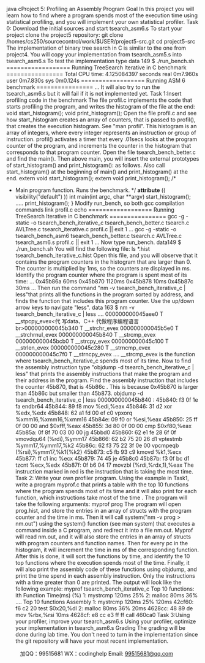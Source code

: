 java cProject 5: Profiling an Assembly Program
Goal
In this project you will learn how to find where a program spends most of the execution time
using statistical profiling, and you will implement your own statistical profiler.
Task 0: Download the initial sources and start tsearch_asm6.s
To start your project clone the project5 repository:
git clone /homes/cs250/sourcecontrol/work/$USER/project5-src.git
cd project5-src
The implementation of binary tree search in C is similar to the one from project4. You will copy
your implementation from tsearch_asm5.s into tsearch_asm6.s
To test the implementation type
data 149 $ ./run_bench.sh
================== Running TreeSearch Iterative in C benchmark ================
Total CPU time: 4.125084397 seconds
real 0m7.960s
user 0m7.830s
sys 0m0.124s
================== Running ASM 6 benchmark ================
…
It will also try to run the tsearch_asm6.s but it will fail if it is not implemented yet.
Task 1:Insert profiling code in the benchmark
The file profil.c implements the code that starts profiling the program, and writes the histogram
of the file at the end:
void start_histogram();
void print_histogram();
Open the file profil.c and see how start_histogram creates an array of counters, that is passed
to profil(), that creates the execution histogram. See "man profil". This histogram is an array of
integers, where every integer represents an instruction or group of instruction. profil() activates a
timer that every .01secs looks at the program counter of the program, and increments the
counter in the histogram that corresponds to that program counter.
Open the file tsearch_bench_better.c and find the main(). Then above main, you will insert the
external prototypes of start_histogram() and print_histogram(): as follows. Also call
start_histogram() at the beginning of main() and print_histogram() at the end.
extern void start_histogram();
extern void print_histogram();
/*
* Main program function. Runs the benchmark.
*/
__attribute__ (( visibility("default") ))
int
main(int argc, char **argv)
start_histogram();
…..
print_histogram();
}
Modify run_bench, so both gcc compilation commands link profil.c
echo ================== Running TreeSearch Iterative in C benchmark ================
gcc -g -static -o tsearch_bench_iterative_c tsearch_bench_better.c tsearch.c AVLTree.c tsearch_iterative.c profil.c || exit 1
…
gcc -g -static -o tsearch_bench_asm6 tsearch_bench_better.c tsearch.c AVLTree.c tsearch_asm6.s profil.c || exit 1
…
Now type run_bench.
data149 $ ./run_bench.sh
You will find the following file:
ls *.hist
tsearch_bench_iterative_c.hist
Open this file, and you will observe that it contains the program counters in the histogram that
are larger than 0. The counter is multiplied by 1ms, so the counters are displayed in ms. Identify
the program counter where the program is spent most of its time:
…
0x45b86a 60ms
0x45b870 1120ms
0x45b878 10ms
0x45b87c 30ms
…
Then run the command "nm -v tsearch_bench_iterative_c | less"that prints all the functions in
the program sorted by address, and finds the function that includes this program counter. Use
the up/down arrow keys to navigate "less".
data 163 $ nm -v tsearch_bench_iterative_c | less
….
000000000045aee0 T __stpcpy_evex<代 写data、C++
代做程序编程语言br>000000000045b340 T __strchr_evex
000000000045b5e0 T __strchrnul_evex
000000000045b840 T __strcmp_evex
000000000045bcb0 T __strcpy_evex
000000000045c100 T __strlen_evex
000000000045c280 T __strncmp_evex
000000000045c7f0 T __strncpy_evex
….
__strcmp_evex is the function where tsearch_bench_iterative_c spends most of its time.
Now to find the assembly instruction type "objdump -d tsearch_bench_iterative_c | less" that
prints the assembly instructions that make the program and their address in the program. Find
the assembly instruction that includes the counter 45b870, that is 45b86c . This is because
0x45b870 is larger than 45b86c but smaller than 45b873.
objdump -d tsearch_bench_iterative_c | less
000000000045b840 :
45b840: f3 0f 1e fa endbr64
45b844: 89 f8 mov %edi,%eax
45b846: 31 d2 xor %edx,%edx
45b848: 62 a1 fd 00 ef c0 vpxorq %xmm16,%xmm16,%xmm16
45b84e: 09 f0 or %esi,%eax
45b850: 25 ff 0f 00 00 and $0xfff,%eax
45b855: 3d 80 0f 00 00 cmp $0xf80,%eax
45b85a: 0f 8f 70 03 00 00 jg 45bbd0 
45b860: 62 e1 fe 28 6f 0f vmovdqu64 (%rdi),%ymm17
45b866: 62 b2 75 20 26 d1 vptestmb %ymm17,%ymm17,%k2
45b86c: 62 f3 75 22 3f 0e 00 vpcmpeqb (%rsi),%ymm17,%k1{%k2}
45b873: c5 fb 93 c9 kmovd %k1,%ecx
45b877: ff c1 inc %ecx
45b879: 74 45 je 45b8c0 
45b87b: f3 0f bc d1 tzcnt %ecx,%edx
45b87f: 0f b6 04 17 movzbl (%rdi,%rdx,1),%eax
The instruction marked in red is the instruction that is taking the most time.
Task 2: Write your own profiler program.
Using the example in Task1, write a program myprof.c that prints a table with the top 10
functions where the program spends most of its time and it will also print for each function,
which instructions take most of the time . The program will take the following arguments:
myprof prog
The program will open prog.hist, and store the entries in an array of structs with the program
counter and the time in ms. Then it will call system("nm -v prog > nm.out") using the system()
function (see man system) that executes a command inside a C program, and redirect it into a
file nm.out. Myprof will read nm.out, and it will also store the entries in an array of structs with
program counters and function names. Then for every pc in the histogram, it will increment the
time in ms of the corresponding function. After this is done, it will sort the functions by time, and
identify the 10 top functions where the execution spends most of the time. Finally, it will also
print the assembly code of these functions using objdump, and print the time spend in each
assembly instruction. Only the instructions with a time greater than 0 are printed.
The output will look like the following example:
myprof tsearch_bench_iterative_c
Top 10 functions:
ith Function Time(ms) (%)
1: mystrcmp 120ms 25%
2: malloc 80ms 36%
….
Top 10 functions Assembly
1: mystrcmp 120ms 25%
120ms 42cf60: f6 c2 20 test $0x20,%dl
2: malloc 80ms 36%
20ms 4628cc: 48 89 de mov %rbx,%rsi
10ms 4628cf: e8 cc e3 ff ff call 460ca0
Task 3:Using your profiler, improve your tsearch_asm6.s
Using your profiler, optimize your implementation in tsearch_asm6.s
Grading
The grading will be done during lab time. You don't need to turn in the implementation since the
git repository will have your most recent implementation.

         
加QQ：99515681  WX：codinghelp  Email: 99515681@qq.com
